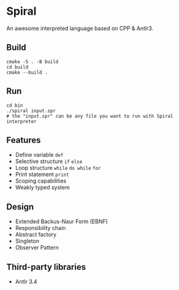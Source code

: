 # Spiral

An awesome interpreted language based on CPP & Antlr3.

## Build

```shell
cmake -S . -B build
cd build
cmake --build .
```

## Run

```shell
cd bin
./spiral input.spr
# the "input.spr" can be any file you want to run with Spiral interpreter
```

## Features

- Define variable `def`
- Selective structure `if` `else`
- Loop structure `while` `do while` `for`
- Print statement `print`
- Scoping capabilities
- Weakly typed system

## Design

- Extended Backus-Naur Form (EBNF)
- Responsibility chain
- Abstract factory
- Singleton
- Observer Pattern

## Third-party libraries

- Antlr 3.4